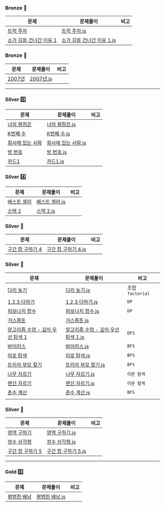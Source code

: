 ### Bronze 🥉

| 문제                                                                            | 문제풀이                                                                                            | 비고 |
| ------------------------------------------------------------------------------- | --------------------------------------------------------------------------------------------------- | ---- |
| [트럭 주차](백준\Bronze\2979. 트럭 주차\README.md)                              | [트럭 주차.js](백준\Bronze\2979. 트럭 주차\트럭 주차.js)                                            |
| [소가 길을 건너간 이유 1](백준\Bronze\14467. 소가 길을 건너간 이유 1\README.md) | [소가 길을 건너간 이유 1.js](백준\Bronze\14467. 소가 길을 건너간 이유 1\소가 길을 건너간 이유 1.js) |

### Bronze 🥇

| 문제                                           | 문제풀이                                        | 비고 |
| ---------------------------------------------- | ----------------------------------------------- | ---- |
| [2007년](https://www.acmicpc.net/problem/1924) | [2007년.js](백준/Bronze/1924. 2007년/2007년.js) |

---

### Silver 5️⃣

| 문제                                                     | 문제풀이                                                                       | 비고 |
| -------------------------------------------------------- | ------------------------------------------------------------------------------ | ---- |
| [너의 평점은](https://www.acmicpc.net/problem/25206)     | [너의 평점은.js](\백준\Silver\25206. 너의 평점은\너의 평점은.js)               |
| [K번째 수](https://www.acmicpc.net/problem/11004)        | [K번째 수.js](\백준\Silver\11004. K번째 수\K번째 수.js)                        |
| [회사에 있는 사람](https://www.acmicpc.net/problem/7785) | [회사에 있는 사람.js](\백준\Silver\7785. 회사에 있는 사람\회사에 있는 사람.js) |
| [방 번호](https://www.acmicpc.net/problem/1475)          | [방 번호.js](\백준\Silver\1475. 방 번호\방 번호.js)                            |
| [카드1](https://www.acmicpc.net/problem/2161)            | [카드1.js](\백준\Silver\2161. 카드1\카드1.js)                                  |

### Silver 4️⃣

| 문제                                                | 문제풀이                                                      | 비고 |
| --------------------------------------------------- | ------------------------------------------------------------- | ---- |
| [베스트 셀러](https://www.acmicpc.net/problem/1302) | [베스트 셀러.js](\백준\Silver\1302. 베스트셀러\베스트셀러.js) |
| [스택 2](https://www.acmicpc.net/problem/28278)     | [스택 2.js](\백준\Silver\28278. 스택 2\스택 2.js)             |

### Silver 🥉

| 문제                                                      | 문제풀이                                                                        | 비고 |
| --------------------------------------------------------- | ------------------------------------------------------------------------------- | ---- |
| [구간 합 구하기 4](https://www.acmicpc.net/problem/11659) | [구간 합 구하기 4.js](\백준\Silver\11659. 구간 합 구하기 4\구간 합 구하기 4.js) |

### Silver 🥈

| 문제                                                                      | 문제풀이                                                                                  | 비고             |
| ------------------------------------------------------------------------- | ----------------------------------------------------------------------------------------- | ---------------- |
| [다리 놓기](https://www.acmicpc.net/problem/1010)                         | [다리 놓기.js](./백준/Silver/1010.다리놓기/다리놓기.js)                                   | 조합 `factorial` |
| [1,2,3 더하기](https://www.acmicpc.net/problem/9095)                      | [1,2,3 더하기.js](./백준/Silver/9095.1,2,3더하기/1,2,3더하기.js)                          | `DP`             |
| [피보나치 함수](https://www.acmicpc.net/problem/1003)                     | [피보나치 함수.js](./백준/Silver/1003.피보나치함수/피보나치함수.js)                       | `DP`             |
| [거스름돈](https://www.acmicpc.net/problem/14916)                         | [거스름돈.js](./백준/Silver/14916.거스름돈/거스름돈.js)                                   |                  |
| [알고리즘 수업 - 깊이 우선 탐색 1](https://www.acmicpc.net/problem/24479) | [알고리즘 수업 - 깊이 우선 탐색 1.js](./백준/Silver/24479.깊이우선탐색1/깊이우선탐색1.js) | `DFS`            |
| [바이러스](https://www.acmicpc.net/problem/2606)                          | [바이러스.js](./백준/Silver/2606.바이러스/바이러스.js)                                    | `BFS`            |
| [미로 탐색](https://www.acmicpc.net/problem/2178)                         | [미로 탐색.js](./백준/Silver/2178.미로탐색/미로탐색.js)                                   | `BFS`            |
| [트리의 부모 찾기](https://www.acmicpc.net/problem/11725)                 | [트리의 부모 찾기.js](./백준/Silver/11725.트리의부모찾기/트리의부모찾기.js)               | `BFS`            |
| [나무 자르기](https://www.acmicpc.net/problem/2805)                       | [나무 자르기.js](./백준/Silver/2805.나무자르기/나무자르기.js)                             | `이분 탐색`      |
| [랜선 자르기](https://www.acmicpc.net/problem/1654)                       | [랜선 자르기.js](./백준/Silver/1654.랜선자르기/랜선자르기.js)                             | `이분 탐색`      |
| [촌수 계산](https://www.acmicpc.net/problem/2644)                         | [촌수 계산.js](./백준/Silver/2644.촌수계산/촌수계산.js)                                   | `BFS`            |
|                                                                           |

### Silver 🥇

| 문제                                                     | 문제풀이                                                                        | 비고 |
| -------------------------------------------------------- | ------------------------------------------------------------------------------- | ---- |
| [영역 구하기](https://www.acmicpc.net/problem/1932)      | [영역 구하기.js](\백준\Silver\2583. 영역 구하기\영역 구하기.js)                 |
| [정수 삼각형](https://www.acmicpc.net/problem/11660)     | [정수 삼각형.js](\백준\Silver\1932. 정수 삼각형\정수 삼각형.js)                 |
| [구간 합 구하기 5](https://www.acmicpc.net/problem/1932) | [구간 합 구하기 5.js](\백준\Silver\11660. 구간 합 구하기 5\구간 합 구하기 5.js) |

---

### Gold 5️⃣

| 문제                                                 | 문제풀이                                                       | 비고 |
| ---------------------------------------------------- | -------------------------------------------------------------- | ---- |
| [평범한 배낭](https://www.acmicpc.net/problem/12865) | [평범한 배낭.js](\백준\Gold\12865. 평범한 배낭\평범한 배낭.js) |
